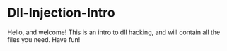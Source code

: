 # Dll-Injection-Intro

Hello, and welcome!
This is an intro to dll hacking, and will contain all the files you need.
Have fun!
